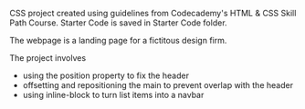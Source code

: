 CSS project created using guidelines from Codecademy's HTML & CSS Skill Path Course. Starter Code is saved in Starter Code folder.

The webpage is a landing page for a fictitous design firm.

The project involves

- using the position property to fix the header
- offsetting and repositioning the main to prevent overlap with the header
- using inline-block to turn list items into a navbar
